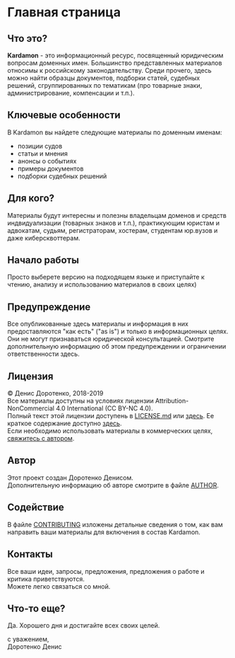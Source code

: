 # Главная страница

## Что это?

**Kardamon** - это информационный ресурс, посвященный юридическим вопросам доменных имен. Большинство представленных материалов относимы к российскому законодательству. Среди прочего, здесь можно найти образцы документов, подборки статей, судебных решений, сгруппированных по тематикам \(про товарные знаки, администрирование, компенсации и т.п.\).

## Ключевые особенности

В Kardamon вы найдете следующие материалы по доменным именам:

* позиции судов
* статьи и мнения
* анонсы о событиях
* примеры документов
* подборки судебных решений

## Для кого?

Материалы будут интересны и полезны владельцам доменов и средств индвидуализации \(товарных знаков и т.п.\), практикующим юристам и адвокатам, судьям, регистраторам, хостерам, студентам юр.вузов и даже киберсквоттерам.

## Начало работы

Просто выберете версию на подходящем языке и приступайте к чтению, анализу и использованию материалов в своих целях\)  


## Предупреждение

Все опубликованные здесь материалы и информация в них предоставляются "как есть" \("as is"\) и только в информационных целях. Они не могут признаваться юридической консультацией. Смотрите дополнительную информацию об этом предупреждении и ограничении ответственности здесь.

## Лицензия

© Денис Доротенко, 2018-2019  
 Все материалы доступны на условиях лицензии Attribution-NonCommercial 4.0 International \(CC BY-NC 4.0\).  
 Полный текст этой лицензии доступень в [LICENSE.md](https://github.com/xCounsel/kardamon/blob/master/Russian/LICENSE.md) или [здесь](https://creativecommons.org/licenses/by-nc/4.0/legalcode.ru). Ее краткое содержание доступно [здесь](https://creativecommons.org/licenses/by-nc/4.0/deed.ru).  
 Если необходимо использовать материалы в коммерческих целях, [свяжитесь с автором](http://dorotenko.pro/contact/).

## Автор

Этот проект создан Доротенко Денисом.  
 Дополнительную информацию об авторе смотрите в файле [AUTHOR](https://github.com/xCounsel/kardamon/tree/master/Russian/AUTHOR.md).

## Содействие

В файле [CONTRIBUTING](https://github.com/xCounsel/kardamon/tree/master/Russian/CONTRIBUTING.md) изложены детальные сведения о том, как вам направить ваши материалы для включения в состав Kardamon.

## Контакты

Все ваши идеи, запросы, предложения, предложения о работе и критика приветствуются.  
 Можете легко связаться со мной.

## Что-то еще?

Да. Хорошего дня и достигайте всех своих целей.

с уважением,  
 Доротенко Денис

